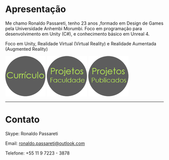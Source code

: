 # [](#header-1)Apresentação

Me chamo Ronaldo Passareti, tenho 23 anos ,formado em Design de Games pela Universidade Anhembi Morumbi. Foco em programação para desenvolvimento em Unity (C#), e conhecimento básico em Unreal 4.

Foco em Unity, Realidade Virtual (Virtual Reality) e Realidade Aumentada (Augmented Reality)

[![](https://raw.githubusercontent.com/rpassareti/rpassareti.github.io/master/bts/bt_curriculo_128.png)](curriculo)      [![](https://raw.githubusercontent.com/rpassareti/rpassareti.github.io/master/bts/bt_projetosfacul_128.png)](projfacul)
[![](https://raw.githubusercontent.com/rpassareti/rpassareti.github.io/master/bts/bt_projetospubl_128.png)](projpubl)

* * *

# [](#header-2)Contato 

Skype: Ronaldo Passareti

Email: ronaldo.passareti@outlook.com

Telefone: +55 11 9 7223 - 3878
